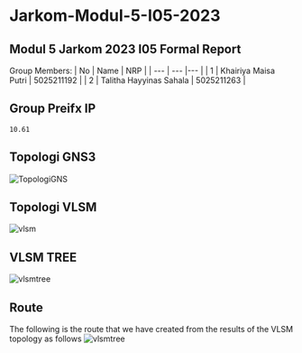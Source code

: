 # Jarkom-Modul-5-I05-2023

## Modul 5 Jarkom 2023 I05 Formal Report

Group Members:
| No |  Name    |  NRP  |
| ---       |   ---     |---  |
|     1     |     Khairiya Maisa Putri    | 5025211192 |
|     2     |     Talitha Hayyinas Sahala    |  5025211263 |

## Group Preifx IP
```10.61```

## Topologi GNS3
![TopologiGNS](img/Topologi.png)

## Topologi VLSM
![vlsm](img/vlsm.png)

## VLSM TREE
![vlsmtree](img/VLSMTREEM5.jpg)

## Route
The following is the route that we have created from the results of the VLSM topology as follows
![vlsmtree]()

